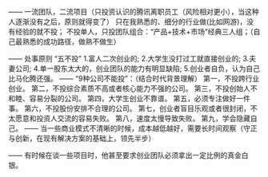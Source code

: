 ——
一流团队，二流项目（只投资认识的腾讯离职员工（风险相对更小），当这种人逐渐没有之后，原则就得变了）
只在我熟悉的、细分的行业做(比如网游)，没有经验的就不投；
不投单人，只投团队组合：“产品+技术+市场”经典三人组；（自己最熟悉的成功路径，做熟不做生）

——
处事原则
“五不投”
1.富人二次创业的;
2.大学生没打过工就直接创业的;
3.夫妻公司;
4.单一股东太大的，创业团队的能力有明显缺陷;
5.创业者自负，认为自己比马化腾还强。
——
“9种公司不能投”：（结合时代背景理解）
第一，不投跨行业创业。
第二，不投综合素质不高或者核心能力不强的公司。
第三，不投创始人不和睦、容易分裂的公司。
第四，大学生创业不靠谱。
第五，必须专注做好一件事。
第六，不投股份安排不合理的公司。
第七，创业者盲目乐观或者很封闭，不太愿意和投资人交流的容易失败。
第八，速度太慢导致失败。
第九，学会隐藏自己。
——
当一些商业模式不清晰的时候，成本越低越好，需要长时间观察（守正与创新，在现有解决方案的基础上，领先半步）

——
有时候在谈一些项目时，他甚至要求创业团队必须拿出一定比例的真金白银。